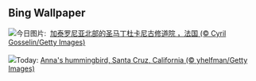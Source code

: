 ## Bing Wallpaper
![](https://www.bing.com/th?id=OHR.Canigou_ZH-CN6145410455_UHD.jpg&w=1000)今日图片: &nbsp;[加泰罗尼亚北部的圣马丁杜卡尼古修道院 ，法国 (© Cyril Gosselin/Getty Images)](https://www.bing.com/th?id=OHR.Canigou_ZH-CN6145410455_UHD.jpg)
<br><br/>
![](https://www.bing.com/th?id=OHR.SantaCruzHummer_EN-US4047958707_UHD.jpg&w=1000)Today: [Anna's hummingbird, Santa Cruz, California (© yhelfman/Getty Images)](https://www.bing.com/th?id=OHR.SantaCruzHummer_EN-US4047958707_UHD.jpg)
<br><br/>
